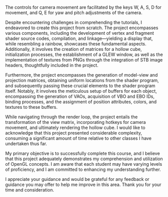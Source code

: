 The controls for camera movement are facilitated by the keys W, A, S, D for movement, and Q, E for yaw and pitch adjustments of the camera.

Despite encountering challenges in comprehending the tutorials, I endeavored to create this project from scratch. The project encompasses various components, including the development of vertex and fragment shader source codes, compilation, and linkage—yielding a display that, while resembling a rainbow, showcases these fundamental aspects. Additionally, it involves the creation of matrices for a hollow cube, initialization processes, the establishment of a GLEW window, as well as the implementation of textures from PNGs through the integration of STB image headers, thoughtfully included in the project.

Furthermore, the project encompasses the generation of model-view and projection matrices, obtaining uniform locations from the shader program, and subsequently passing these crucial elements to the shader program itself. Notably, it involves the meticulous setup of buffers for each object, encompassing the generation of VAOs, acquisition of VBO and EBO IDs, binding processes, and the assignment of position attributes, colors, and textures to these buffers.

While navigating through the render loop, the project entails the transformation of the view matrix, incorporating hotkeys for camera movement, and ultimately rendering the hollow cube. I would like to acknowledge that this project presented considerable complexity, consuming a significant amount of time relative to other classes I have undertaken thus far.

My primary objective is to successfully complete this course, and I believe that this project adequately demonstrates my comprehension and utilization of OpenGL concepts. I am aware that each student may have varying levels of proficiency, and I am committed to enhancing my understanding further.

I appreciate your guidance and would be grateful for any feedback or guidance you may offer to help me improve in this area. Thank you for your time and consideration.
